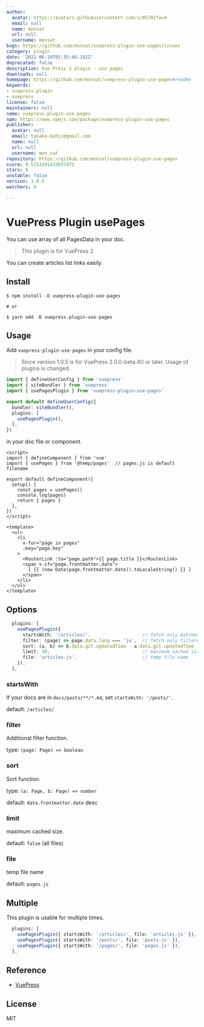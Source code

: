 ```yaml
---
author:
  avatar: https://avatars.githubusercontent.com/u/85702?v=4
  email: null
  name: monsat
  url: null
  username: monsat
bugs: https://github.com/monsat/vuepress-plugin-use-pages/issues
category: plugin
date: '2022-06-19T01:35:46.192Z'
deprecated: false
description: Vue Press 2 plugin - use pages
downloads: null
homepage: https://github.com/monsat/vuepress-plugin-use-pages#readme
keywords:
- vuepress-plugin
- vuepress
license: false
maintainers: null
name: vuepress-plugin-use-pages
npm: https://www.npmjs.com/package/vuepress-plugin-use-pages
publisher:
  avatar: null
  email: tanaka.kohji@gmail.com
  name: null
  url: null
  username: mon_sat
repository: https://github.com/monsat/vuepress-plugin-use-pages
score: 0.5153291433037472
stars: 6
unstable: false
version: 1.0.5
watchers: 6

---
```


# VuePress Plugin usePages

You can use array of all PagesData in your doc.

> This plugin is for VuePress 2

You can create articles list links easily.


## Install

```
$ npm install -D vuepress-plugin-use-pages

# or

$ yarn add -D vuepress-plugin-use-pages
```

## Usage

Add `vuepress-plugin-use-pages` in your config file.

> Since version 1.0.5 is for VuePress 2.0.0-beta.40 or later.
> Usage of plugins is changed.

```ts:docs/.vuepress/config.ts
import { defineUserConfig } from 'vuepress'
import { viteBundler } from 'vuepress'
import { usePagesPlugin } from 'vuepress-plugin-use-pages'

export default defineUserConfig({
  bundler: viteBundler(),
  plugins: [
    usePagesPlugin(),
  ],
})
```

in your doc file or component.

```html:some-component.vue
<script>
import { defineComponent } from 'vue'
import { usePages } from '@temp/pages'  // pages.js is default filename

export default defineComponent({
  setup() {
    const pages = usePages()
    console.log(pages)
    return { pages }
  },
})
</script>

<template>
  <ul>
    <li
      v-for="page in pages"
      :key="page.key"
    >
      <RouterLink :to="page.path">{{ page.title }}</RouterLink>
      <span v-if="page.frontmatter.date">
        [ {{ (new Date(page.frontmatter.date)).toLocaleString() }} ]
      </span>
    </li>
  </ul>
</template>
```

## Options

```ts:docs/.vuepress/config.ts
  plugins: [
    usePagesPlugin({
      startsWith: '/articles/',                   // fetch only matched paths
      filter: (page) => page.data.lang === 'ja',  // fetch only filtered pages
      sort: (a, b) => b.data.git.updatedTime - a.data.git.updatedTime
      limit: 30,                                  // maximum cached size
      file: 'articles.js',                        // temp file name
    }),
  ],
```

### startsWith

If your docs are in `docs/posts/**/*.md`, set `startsWith: '/posts/'`.

default: `/articles/`

### filter

Additional filter function.

type: `(page: Page) => boolean`

### sort

Sort function.

type: `(a: Page, b: Page) => number`

default: `data.frontmatter.date` desc

### limit

maximum cached size.

default: `false` (all files)

### file

temp file name

default: `pages.js`

## Multiple

This plugin is usable for multiple times.

```ts:docs/.vuepress/config.ts
  plugins: [
    usePagesPlugin({ startsWith: '/articles/', file: 'articles.js' }),
    usePagesPlugin({ startsWith: '/posts/', file: 'posts.js' }),
    usePagesPlugin({ startsWith: '/pages/', file: 'pages.js' }),
  ],
```


## Reference

- [VuePress](https://v2.vuepress.vuejs.org/)

## License

MIT
